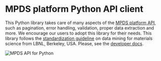 MPDS platform Python API client
==========

This Python library takes care of many aspects of the [MPDS platform API](http://developer.mpds.io), such as pagination, error handling, validation, proper data extraction and more. We encourage our users to adopt this library for their needs. This library follows the [standardization guideline](https://github.com/hackingmaterials/matminer) on data mining for materials science from LBNL, Berkeley, USA. Please, see the [developer docs](http://developer.mpds.io).

![MPDS API for Python](https://raw.githubusercontent.com/mpds-io/python-api-client/master/einstein_python_cc_by_40.png "MPDS API for Python")
